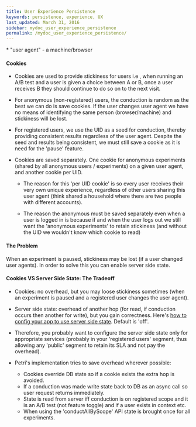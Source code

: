 ```yaml
---
title: User Experience Persistence
keywords: persistence, experience, UX
last_updated: March 31, 2016
sidebar: mydoc_user_experience_persistence
permalink: /mydoc_user_experience_persistence/
---
```


\* "user agent" - a machine/browser

#### Cookies
  - Cookies are used to provide stickiness for users
i.e , when running an A/B test and a user is given a choice between A or B, once a user receives B they should continue to do so on to the next visit.

  - For anonymous (non-registered) users, the conduction is random as the best we can do is save cookies.
If the user changes user agent we have no means of identifying the same person (browser/machine) and stickiness will be lost.

  - For registered users, we use the UID as a seed for conduction, thereby providing consistent results regardless of the user agent.
Despite the seed and results being consistent, we must still save a cookie as it is need for the 'pause' feature.

  - Cookies are saved separately.
One cookie for anonymous experiments (shared by all anonymous users / experiments) on a given user agent, and another cookie per UID. 
    - The reason for this 'per UID cookie' is so every user receives their very own unique experience, regardless of other users sharing this user agent (think shared a household where there are two people with different accounts).

    - The reason the anonymous must be saved separately even when a user is logged in is because if and when the user logs out we still want the 'anonymous experiments' to retain stickiness (and without the UID we wouldn't know which cookie to read)


#### The Problem
When an experiment is paused, stickiness may be lost (if a user changed user agents).
In order to solve this you can enable server side state.

#### Cookies VS Server Side State: The Tradeoff
  - Cookies: no overhead, but you may loose stickiness sometimes (when an experiment is paused and a registered user changes the user agent).
  - Server side state: overhead of another hop (for read, if conduction occurs then another for write), but you gain correctness. Here's [how to config your app to use server side state]({{site.data.urls.integrating_petri_into_your_app.url}}). Default is 'off'.

  - Therefore, you probably want to configure the server side state only for appropriate services (probably in your 'registered users' segment, thus allowing any 'public' segment to retain its SLA and not pay the overhead).


  - Petri's implementation tries to save overhead wherever possible:
    - Cookies override DB state so if a cookie exists the extra hop is avoided.
    - If a conduction was made write state back to DB as an async call so user request returns immediately.
    - State is read from server iff conduction is on registered scope and it is an A/B test (not feature toggle) and if a user exists in context etc.
    - When using the 'conductAllByScope' API state is brought once for all experiments.